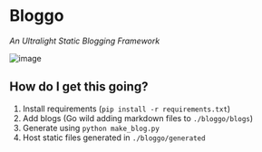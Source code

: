 # Bloggo
_An Ultralight Static Blogging Framework_ 
 
![image](https://user-images.githubusercontent.com/984244/79048006-74ca3d80-7bf0-11ea-8311-b41fa83a6120.png)
 
## How do I get this going?
1. Install requirements (`pip install -r requirements.txt`)
2. Add blogs (Go wild adding markdown files to `./bloggo/blogs`)
3. Generate using `python make_blog.py`
4. Host static files generated in `./bloggo/generated`
